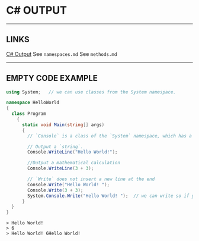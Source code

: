 # C# OUTPUT


---


## LINKS
[C# Output](https://www.w3schools.com/cs/cs_output.php)
See `namespaces.md`
See `methods.md`


---


## EMPTY CODE EXAMPLE

```cs
using System;   // we can use classes from the System namespace.

namespace HelloWorld    
{
  class Program   
    {
      static void Main(string[] args)
      {
        // `Console` is a class of the `System` namespace, which has a `WriteLine()` method that is used to output and print text.

        // Output a `string`.
        Console.WriteLine("Hello World!");

        //Output a mathematical calculation
        Console.WriteLine(3 + 3);

        // `Write` does not insert a new line at the end
        Console.Write("Hello World! ");
        Console.Write(3 + 3);
        System.Console.Write("Hello World! ");  // we can write so if you omit the using `System` line
      }
  }
}
```
```
> Hello World!
> 6
> Hello World! 6Hello World!
```
